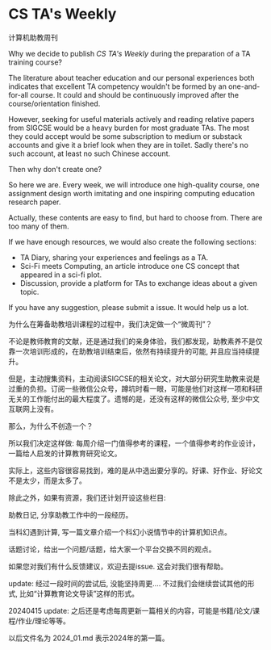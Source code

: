 # CS TA's Weekly

计算机助教周刊

Why we decide to publish *CS TA's Weekly* during the preparation of a TA training course?

The literature about teacher education and our personal experiences both indicates that excellent TA competency wouldn't be formed by an one-and-for-all course. It could and should be continuously improved after the course/orientation finished.

However, seeking for useful materials actively and reading relative papers from SIGCSE would be a heavy burden for most graduate TAs. The most they could accept would be some subscription to medium or substack accounts and give it a brief look when they are in toilet. Sadly there's no such account, at least no such Chinese account.

Then why don't create one?

So here we are. Every week, we will introduce one high-quality course, one assignment design worth imitating and one inspiring computing education research paper.

Actually, these contents are easy to find, but hard to choose from. There are too many of them. 

If we have enough resources, we would also create the following sections:

- TA Diary, sharing your experiences and feelings as a TA.
- Sci-Fi meets Computing, an article introduce one CS concept that appeared in a sci-fi plot.
- Discussion, provide a platform for TAs to exchange ideas about a given topic.

If you have any suggestion, please submit a issue. It would help us a lot.

为什么在筹备助教培训课程的过程中，我们决定做一个“微周刊”？

不论是教师教育的文献，还是通过我们的亲身体验，我们都发现，助教素养不是仅靠一次培训形成的，在助教培训结束后，依然有持续提升的可能, 并且应当持续提升。

但是，主动搜集资料，主动阅读SIGCSE的相关论文，对大部分研究生助教来说是过重的负担。订阅一些微信公众号，蹲坑时看一眼，可能是他们对这样一项和科研无关的工作能付出的最大程度了。遗憾的是，还没有这样的微信公众号, 至少中文互联网上没有。

那么，为什么不创造一个？

所以我们决定这样做: 每周介绍一门值得参考的课程，一个值得参考的作业设计，一篇给人启发的计算教育研究论文。

实际上，这些内容很容易找到，难的是从中选出要分享的。好课、好作业、好论文不是太少，而是太多了。

除此之外，如果有资源，我们还计划开设这些栏目: 

助教日记, 分享助教工作中的一段经历。

当科幻遇到计算, 写一篇文章介绍一个科幻小说情节中的计算机知识点。

话题讨论，给出一个问题/话题，给大家一个平台交换不同的观点。

如果您对我们有什么反馈建议，欢迎去提issue. 这会对我们很有帮助。

update: 经过一段时间的尝试后, 没能坚持周更.... 不过我们会继续尝试其他的形式, 比如“计算教育论文导读”这样的形式。

20240415 update:
之后还是考虑每周更新一篇相关的内容，可能是书籍/论文/课程/作业/理论等等。

以后文件名为 2024_01.md 表示2024年的第一篇。